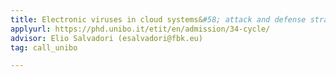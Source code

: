 ```yaml
---
title: Electronic viruses in cloud systems&#58; attack and defense strategies
applyurl: https://phd.unibo.it/etit/en/admission/34-cycle/
advisor: Elio Salvadori (esalvadori@fbk.eu)
tag: call_unibo

---
```


